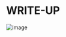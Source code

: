 # WRITE-UP

![image](https://github.com/user-attachments/assets/562e7523-1488-4dbb-b57f-bf151ede4b84)
